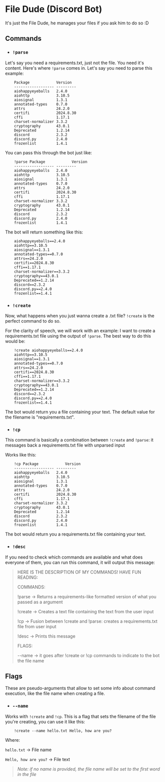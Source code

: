 # File Dude (Discord Bot)
It's just the File Dude, he manages your files if you ask him to do so :D

## Commands
- ### `!parse`
Let's say you need a requirements.txt, just not the file. You need it's content. Here's where `!parse` comes in. Let's say you need to parse this example:
```
    Package            Version
    ------------------ ---------
    aiohappyeyeballs   2.4.0
    aiohttp            3.10.5
    aiosignal          1.3.1
    annotated-types    0.7.0
    attrs              24.2.0
    certifi            2024.8.30
    cffi               1.17.1
    charset-normalizer 3.3.2
    cryptography       43.0.1
    Deprecated         1.2.14
    discord            2.3.2
    discord.py         2.4.0
    frozenlist         1.4.1
```
You can pass this through the bot just like:
```
    !parse Package            Version
    ------------------ ---------
    aiohappyeyeballs   2.4.0
    aiohttp            3.10.5
    aiosignal          1.3.1
    annotated-types    0.7.0
    attrs              24.2.0
    certifi            2024.8.30
    cffi               1.17.1
    charset-normalizer 3.3.2
    cryptography       43.0.1
    Deprecated         1.2.14
    discord            2.3.2
    discord.py         2.4.0
    frozenlist         1.4.1
```

The bot will return something like this:
```
    aiohappyeyeballs==2.4.0
    aiohttp==3.10.5
    aiosignal==1.3.1
    annotated-types==0.7.0
    attrs==24.2.0
    certifi==2024.8.30
    cffi==1.17.1
    charset-normalizer==3.3.2
    cryptography==43.0.1
    Deprecated==1.2.14
    discord==2.3.2
    discord.py==2.4.0
    frozenlist==1.4.1
```

- ### `!create`
Now, what happens when you just wanna create a .txt file? `!create` is the perfect command to do so.

For the clarity of speech, we will work with an example: I want to create a requirements.txt file using the output of `!parse`. The best way to do this would be:

```
    !create aiohappyeyeballs==2.4.0
    aiohttp==3.10.5
    aiosignal==1.3.1
    annotated-types==0.7.0
    attrs==24.2.0
    certifi==2024.8.30
    cffi==1.17.1
    charset-normalizer==3.3.2
    cryptography==43.0.1
    Deprecated==1.2.14
    discord==2.3.2
    discord.py==2.4.0
    frozenlist==1.4.1
```

The bot would return you a file containing your text. The default value for the filename is "requirements.txt".


- ### `!cp`
This command is basically a combination between `!create` and `!parse`:
it messages back a requirements.txt file with unparsed input

Works like this:

```
    !cp Package            Version
    ------------------ ---------
    aiohappyeyeballs   2.4.0
    aiohttp            3.10.5
    aiosignal          1.3.1
    annotated-types    0.7.0
    attrs              24.2.0
    certifi            2024.8.30
    cffi               1.17.1
    charset-normalizer 3.3.2
    cryptography       43.0.1
    Deprecated         1.2.14
    discord            2.3.2
    discord.py         2.4.0
    frozenlist         1.4.1
```

The bot would return you a requirements.txt file containing your text.


- ### `!desc`
If you need to check which commands are available and what does everyone of
them, you can run this command, it will output this message:

> HERE IS THE DESCRIPTION OF MY COMMANDS! HAVE FUN READING: 
>
> COMMANDS:
>
>!parse -> Returns a requirements-like formatted version of what you passed as a argument
>
>!create -> Creates a text file containing the text from the user input
>
>!cp -> Fusion between !create and !parse: creates a requirements.txt file from user input
>
>!desc -> Prints this message
>
>FLAGS:
>
>--name -> it goes after !create or !cp commands to indicate to the bot the file name

## Flags
These are pseudo-arguments that allow to set some info about command execution,
like the file name when creating a file.

- ### `--name`
Works with `!create` and `!cp`.
This is a flag that sets the filename of the file you're creating, you can
use it like this:

```
    !create --name hello.txt Hello, how are you?
```

Where: 

 `hello.txt` -> File name
 
 `Hello, how are you?` -> File text
 
 > _Note: if no name is provided, the file name will
 be set to the first word in the file_
